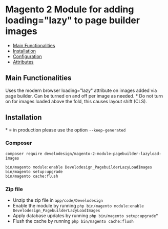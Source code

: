 # Magento 2 Module for adding loading="lazy" to page builder images
 
 - [Main Functionalities](#markdown-header-main-functionalities)
 - [Installation](#markdown-header-installation)
 - [Configuration](#markdown-header-configuration)
 - [Attributes](#markdown-header-attributes)


## Main Functionalities
Uses the modern browser loading="lazy" attribute on images added via page builder. Can be turned on and off per image as needed.
\* Do not turn on for images loaded above the fold, this causes layout shift (CLS). 


## Installation
\* = in production please use the option `--keep-generated` 


### Composer

 ```
 composer require develodesign/magento-2-module-pagebuilder-lazyload-images

 bin/magento module:enable Develodesign_PagebuilderLazyLoadImages
 bin/magento setup:upgrade
 bin/magento cache:flush
```

### Zip file

 - Unzip the zip file in `app/code/Develodesign`
 - Enable the module by running `php bin/magento module:enable Develodesign_PagebuilderLazyLoadImages`
 - Apply database updates by running `php bin/magento setup:upgrade`\*
 - Flush the cache by running `php bin/magento cache:flush`


